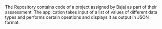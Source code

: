 The Repository contains code of a project assigned by Bajaj as part of their asssessment.
The application takes input of a list of values of different data types and performs certain opeations and displays it as output in JSON format.
